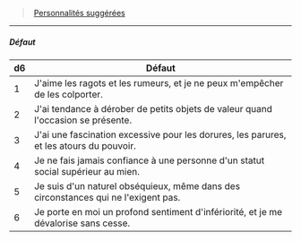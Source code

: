 ﻿> [Personnalités suggérées](hd_background_serviteur_personnalites_suggerees.md)

---

##### Défaut

|d6|Défaut|
|---|---|
|1|J'aime les ragots et les rumeurs, et je ne peux m'empêcher de les colporter.|
|2|J'ai tendance à dérober de petits objets de valeur quand l'occasion se présente.|
|3|J'ai une fascination excessive pour les dorures, les parures, et les atours du pouvoir.|
|4|Je ne fais jamais confiance à une personne d'un statut social supérieur au mien.|
|5|Je suis d'un naturel obséquieux, même dans des circonstances qui ne l'exigent pas.|
|6|Je porte en moi un profond sentiment d'infériorité, et je me dévalorise sans cesse.|

